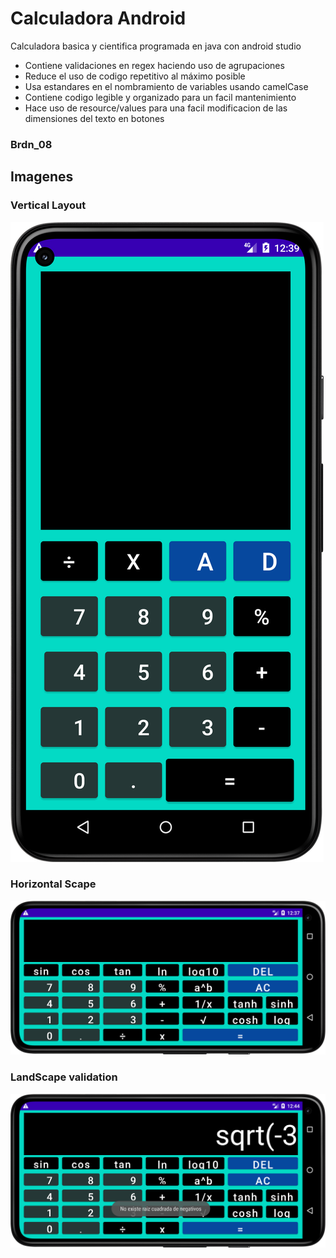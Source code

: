 ﻿# Calculadora Android
 Calculadora basica y cientifica programada en java con android studio
 - Contiene validaciones en regex haciendo uso de agrupaciones
 - Reduce el uso de codigo repetitivo al máximo posible
 - Usa estandares en el nombramiento de variables usando camelCase
 - Contiene codigo legible y organizado para un facil mantenimiento
 - Hace uso de resource/values para una facil modificacion de las dimensiones del texto en botones
 
 ### Brdn_08
 
 ## Imagenes

### Vertical Layout
![cal1](https://raw.githubusercontent.com/Brnd08/AndroidCalculator/Main/imagenes/calculadoraBasica.png)
### Horizontal Scape
![calc2](https://raw.githubusercontent.com/Brnd08/AndroidCalculator/Main/imagenes/calculadoraCientifica.png)
### LandScape validation
![calc3](https://raw.githubusercontent.com/Brnd08/AndroidCalculator/Main/imagenes/calculadoraValidacion.png)

 
